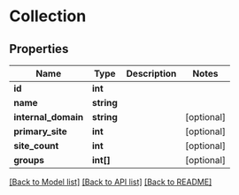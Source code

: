 # Collection

## Properties
Name | Type | Description | Notes
------------ | ------------- | ------------- | -------------
**id** | **int** |  | 
**name** | **string** |  | 
**internal_domain** | **string** |  | [optional] 
**primary_site** | **int** |  | [optional] 
**site_count** | **int** |  | [optional] 
**groups** | **int[]** |  | [optional] 

[[Back to Model list]](../README.md#documentation-for-models) [[Back to API list]](../README.md#documentation-for-api-endpoints) [[Back to README]](../README.md)


